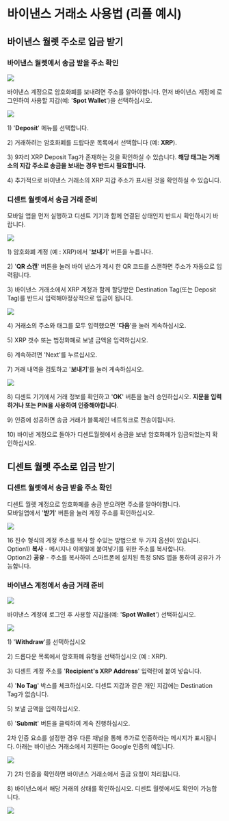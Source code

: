 # 바이낸스 거래소 사용법 (리플 예시)

## 바이낸스 월렛 주소로 입금 받기&#x20;

### 바이낸스 월렛에서 송금 받을 주소 확인

![](../.gitbook/assets/binance1.png)

바이낸스 계정으로 암호화폐를 보내려면 주소를 알아야합니다. 먼저 바이낸스 계정에 로그인하여 사용할 지갑(예: '**Spot Wallet**')을 선택하십시오.

![](../.gitbook/assets/binance2.png)

1\) '**Deposit**' 메뉴를 선택합니다.

2\) 거래하려는 암호화폐를 드랍다운 목록에서 선택합니다 (예: **XRP**).

3\) 9자리 XRP Deposit Tag가 존재하는 것을 확인하실 수 있습니다. **해당 태그는 거래소의 지갑 주소로 송금을 보내는 경우 반드시 필요합니다.**&#x20;

4\) 추가적으로 바이낸스 거래소의 XRP 지갑 주소가 표시된 것을 확인하실 수 있습니다.

### 디센트 월렛에서 송금 거래 준비

모바일 앱을 먼저 실행하고 디센트 기기과 함께 연결된 상태인지 반드시 확인하시기 바랍니다.

![](<../.gitbook/assets/50 (1).jpg>)

1\) 암호화폐 계정 (예 : XRP)에서 '**보내기**' 버튼을 누릅니다.

2\) '**QR 스캔**' 버튼을 눌러 바이 낸스가 제시 한 QR 코드를 스캔하면 주소가 자동으로 입력됩니다.

3\) 바이낸스 거래소에서 XRP 계정과 함께 할당받은 Destination Tag(또는 Deposit Tag)를 반드시 입력해야정상적으로 입금이 됩니다.

![](<../.gitbook/assets/51 (1).jpg>)

4\) 거래소의 주소와 태그를 모두 입력했으면 '**다음**'을 눌러 계속하십시오.&#x20;

5\) XRP 갯수 또는 법정화폐로 보낼 금액을 입력하십시오.&#x20;

6\) 계속하려면 'Next'를 누르십시오.&#x20;

7\) 거래 내역을 검토하고 '**보내기**'를 눌러 계속하십시오.

![](../.gitbook/assets/52.jpg)

8\) 디센트 기기에서 거래 정보를 확인하고 '**OK**' 버튼을 눌러 승인하십시오. **지문을 입력하거나 또는 PIN을 사용하여 인증해야합니다**.&#x20;

9\) 인증에 성공하면 송금 거래가 블록체인 네트워크로 전송이됩니다.&#x20;

10\) 바이낸 계정으로 돌아가 디센트월렛에서 송금을 보낸 암호화폐가 입금되었는지 확인하십시오.

## 디센트 월렛 주소로 입금 받기&#x20;

### 디센트 월렛에서 송금 받을 주소 확인

디센트 월렛 계정으로 암호화폐를 송금 받으려면 주소를 알아야합니다. \
모바일앱에서 '**받기**' 버튼을 눌러 계정 주소를 확인하십시오.

![](../.gitbook/assets/53.jpg)

16 진수 형식의 계정 주소를 복사 할 수있는 방법으로 두 가지 옵션이 있습니다. \
Option1) **복사** - 메시지나 이메일에 붙여넣기를 위한 주소를 복사합니다. \
Option2) **공유** - 주소를 복사하여 스마트폰에 설치된 특정 SNS 앱을 통하여 공유가 가능합니다.

### 바이낸스 계정에서 송금 거래 준비

![](../.gitbook/assets/binance1.png)

바이낸스 계정에 로그인 후 사용할 지갑을(예: '**Spot Wallet**') 선택하십시오.

![](../.gitbook/assets/binance8.png)

1\) '**Withdraw**'를 선택하십시오&#x20;

2\) 드롭다운 목록에서 암호화폐 유형을 선택하십시오 (예 : XRP).

3\) 디센트 계정 주소를 '**Recipient's XRP Address**' 입력란에 붙여 넣습니다.&#x20;

4\) '**No Tag**' 박스를 체크하십시오. 디센트 지갑과 같은 개인 지갑에는 Destination Tag가 없습니다.&#x20;

5\) 보낼 금액을 입력하십시오.&#x20;

6\) '**Submit**' 버튼을 클릭하여 계속 진행하십시오.&#x20;

2차 인증 요소를 설정한 경우 다른 채널을 통해 추가로 인증하라는 메시지가 표시됩니다. 아래는 바이낸스 거래소에서 지원하는 Google 인증의 예입니다.

![](../.gitbook/assets/binance10.png)

7\) 2차 인증을 확인하면 바이낸스 거래소에서 출금 요청이 처리됩니다.

8\) 바이낸스에서 해당 거래의 상태를 확인하십시오. 디센트 월렛에서도 확인이 가능합니다.

![](../.gitbook/assets/54.jpg)
